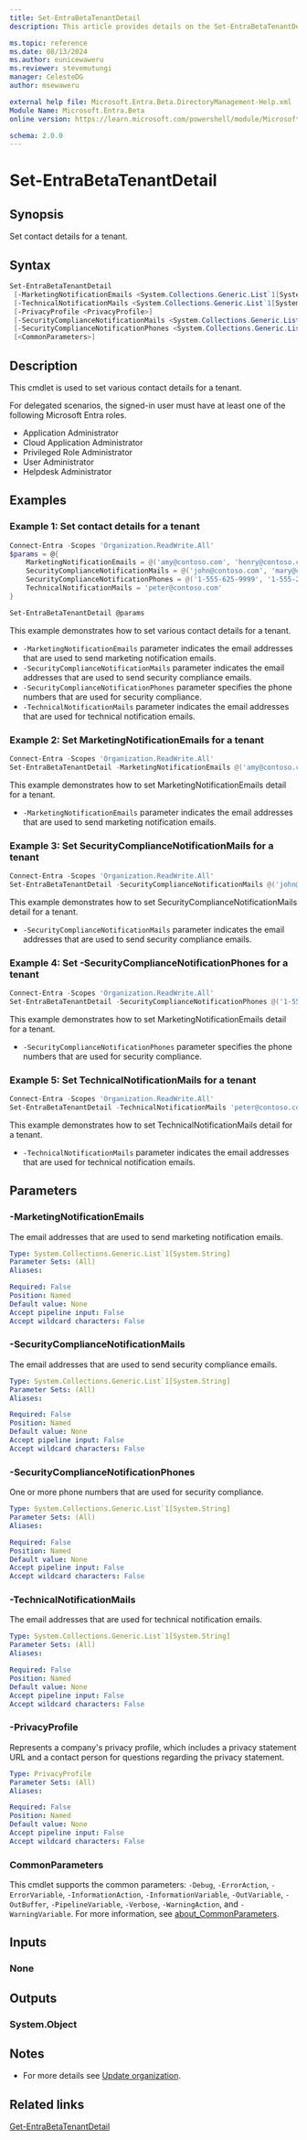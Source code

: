 ```yaml
---
title: Set-EntraBetaTenantDetail
description: This article provides details on the Set-EntraBetaTenantDetail command.

ms.topic: reference
ms.date: 08/13/2024
ms.author: eunicewaweru
ms.reviewer: stevemutungi
manager: CelesteDG
author: msewaweru

external help file: Microsoft.Entra.Beta.DirectoryManagement-Help.xml
Module Name: Microsoft.Entra.Beta
online version: https://learn.microsoft.com/powershell/module/Microsoft.Entra.Beta/Set-EntraBetaTenantDetail

schema: 2.0.0
---
```


# Set-EntraBetaTenantDetail

## Synopsis

Set contact details for a tenant.

## Syntax

```powershell
Set-EntraBetaTenantDetail
 [-MarketingNotificationEmails <System.Collections.Generic.List`1[System.String]>]
 [-TechnicalNotificationMails <System.Collections.Generic.List`1[System.String]>]
 [-PrivacyProfile <PrivacyProfile>]
 [-SecurityComplianceNotificationMails <System.Collections.Generic.List`1[System.String]>]
 [-SecurityComplianceNotificationPhones <System.Collections.Generic.List`1[System.String]>]
 [<CommonParameters>]
```

## Description

This cmdlet is used to set various contact details for a tenant.

For delegated scenarios, the signed-in user must have at least one of the following Microsoft Entra roles.

- Application Administrator
- Cloud Application Administrator
- Privileged Role Administrator
- User Administrator
- Helpdesk Administrator

## Examples

### Example 1: Set contact details for a tenant

```powershell
Connect-Entra -Scopes 'Organization.ReadWrite.All'
$params = @{
    MarketingNotificationEmails = @('amy@contoso.com', 'henry@contoso.com')
    SecurityComplianceNotificationMails = @('john@contoso.com', 'mary@contoso.com')
    SecurityComplianceNotificationPhones = @('1-555-625-9999', '1-555-233-5544')
    TechnicalNotificationMails = 'peter@contoso.com'
}

Set-EntraBetaTenantDetail @params
```

This example demonstrates how to set various contact details for a tenant.

- `-MarketingNotificationEmails` parameter indicates the email addresses that are used to send marketing notification emails.
- `-SecurityComplianceNotificationMails` parameter indicates the email addresses that are used to send security compliance emails.
- `-SecurityComplianceNotificationPhones` parameter specifies the phone numbers that are used for security compliance.
- `-TechnicalNotificationMails` parameter indicates the email addresses that are used for technical notification emails.

### Example 2: Set MarketingNotificationEmails for a tenant

```powershell
Connect-Entra -Scopes 'Organization.ReadWrite.All'
Set-EntraBetaTenantDetail -MarketingNotificationEmails @('amy@contoso.com','henry@contoso.com')
```

This example demonstrates how to set MarketingNotificationEmails detail for a tenant.

- `-MarketingNotificationEmails` parameter indicates the email addresses that are used to send marketing notification emails.

### Example 3: Set SecurityComplianceNotificationMails for a tenant

```powershell
Connect-Entra -Scopes 'Organization.ReadWrite.All'
Set-EntraBetaTenantDetail -SecurityComplianceNotificationMails @('john@contoso.com','mary@contoso.com')
```

This example demonstrates how to set SecurityComplianceNotificationMails detail for a tenant.

- `-SecurityComplianceNotificationMails` parameter indicates the email addresses that are used to send security compliance emails.

### Example 4: Set -SecurityComplianceNotificationPhones for a tenant

```powershell
Connect-Entra -Scopes 'Organization.ReadWrite.All'
Set-EntraBetaTenantDetail -SecurityComplianceNotificationPhones @('1-555-625-9999', '1-555-233-5544')
```

This example demonstrates how to set MarketingNotificationEmails detail for a tenant.

- `-SecurityComplianceNotificationPhones` parameter specifies the phone numbers that are used for security compliance.

### Example 5: Set TechnicalNotificationMails for a tenant

```powershell
Connect-Entra -Scopes 'Organization.ReadWrite.All'
Set-EntraBetaTenantDetail -TechnicalNotificationMails 'peter@contoso.com'
```

This example demonstrates how to set TechnicalNotificationMails detail for a tenant.

- `-TechnicalNotificationMails` parameter indicates the email addresses that are used for technical notification emails.

## Parameters

### -MarketingNotificationEmails

The email addresses that are used to send marketing notification emails.

```yaml
Type: System.Collections.Generic.List`1[System.String]
Parameter Sets: (All)
Aliases:

Required: False
Position: Named
Default value: None
Accept pipeline input: False
Accept wildcard characters: False
```

### -SecurityComplianceNotificationMails

The email addresses that are used to send security compliance emails.

```yaml
Type: System.Collections.Generic.List`1[System.String]
Parameter Sets: (All)
Aliases:

Required: False
Position: Named
Default value: None
Accept pipeline input: False
Accept wildcard characters: False
```

### -SecurityComplianceNotificationPhones

One or more phone numbers that are used for security compliance.

```yaml
Type: System.Collections.Generic.List`1[System.String]
Parameter Sets: (All)
Aliases:

Required: False
Position: Named
Default value: None
Accept pipeline input: False
Accept wildcard characters: False
```

### -TechnicalNotificationMails

The email addresses that are used for technical notification emails.

```yaml
Type: System.Collections.Generic.List`1[System.String]
Parameter Sets: (All)
Aliases:

Required: False
Position: Named
Default value: None
Accept pipeline input: False
Accept wildcard characters: False
```

### -PrivacyProfile

Represents a company's privacy profile, which includes a privacy statement URL and a contact person for questions regarding the privacy statement.

```yaml
Type: PrivacyProfile
Parameter Sets: (All)
Aliases:

Required: False
Position: Named
Default value: None
Accept pipeline input: False
Accept wildcard characters: False
```

### CommonParameters

This cmdlet supports the common parameters: `-Debug`, `-ErrorAction`, `-ErrorVariable`, `-InformationAction`, `-InformationVariable`, `-OutVariable`, `-OutBuffer`, `-PipelineVariable`, `-Verbose`, `-WarningAction`, and `-WarningVariable`. For more information, see [about_CommonParameters](https://go.microsoft.com/fwlink/?LinkID=113216).

## Inputs

### None

## Outputs

### System.Object

## Notes

- For more details see [Update organization](https://learn.microsoft.com/graph/api/organization-update).

## Related links

[Get-EntraBetaTenantDetail](Get-EntraBetaTenantDetail.md)
